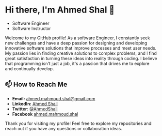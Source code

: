 # Hi there, I'm Ahmed Shal 👋

- Software Engineer
- Software Instructor

Welcome to my GitHub profile! 
As a software Engineer, I constantly seek new challenges and have a deep passion for designing and developing innovative software solutions that improve processes and meet user needs. My passion lies in finding creative solutions to complex problems, and I find great satisfaction in turning these ideas into reality through coding. I believe that programming isn't just a job, it's a passion that drives me to explore and continually develop.

## 📫 How to Reach Me
- **Email:** ahmed.mahmoud.shal@gmail.com
- **LinkedIn:** [Ahmed Shall](https://www.linkedin.com/in/ahmedshall)
- **Twitter:** [@AhmedShall](https://twitter.com/AhmedShall)
- **Facebook** [ahmed.mahmoud.shal](https://www.facebook.com/ahmed.mahmoud.shal)

Thank you for visiting my profile! Feel free to explore my repositories and reach out if you have any questions or collaboration ideas.

<!--
**AhmedShall/AhmedShall** is a ✨ _special_ ✨ repository because its `README.md` (this file) appears on your GitHub profile.

Here are some ideas to get you started:

- 🔭 I’m currently working on ...
- 🌱 I’m currently learning ...
- 👯 I’m looking to collaborate on ...
- 🤔 I’m looking for help with ...
- 💬 Ask me about ...
- 📫 How to reach me: ...
- 😄 Pronouns: ...
- ⚡ Fun fact: ...

## ⚡ Fun Fact
I love solving puzzles and challenges, and I'm always up for a good game of chess!

## 📈 GitHub Stats
![Ahmed's GitHub Stats](https://github-readme-stats.vercel.app/api?username=AhmedShall&show_icons=true&theme=radical)
-->
